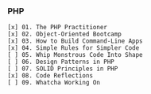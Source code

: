 ### PHP

    [x] 01. The PHP Practitioner
    [x] 02. Object-Oriented Bootcamp
    [x] 03. How to Build Command-Line Apps
    [x] 04. Simple Rules for Simpler Code
    [ ] 05. Whip Monstrous Code Into Shape
    [ ] 06. Design Patterns in PHP
    [ ] 07. SOLID Principles in PHP
    [x] 08. Code Reflections
    [ ] 09. Whatcha Working On